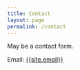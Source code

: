 ```yaml
---
title: Contact
layout: page
permalink: /contact
---
```


May be a contact form.

Email: <a href="mailto:{{site.email}}">{{site.email}}</a>